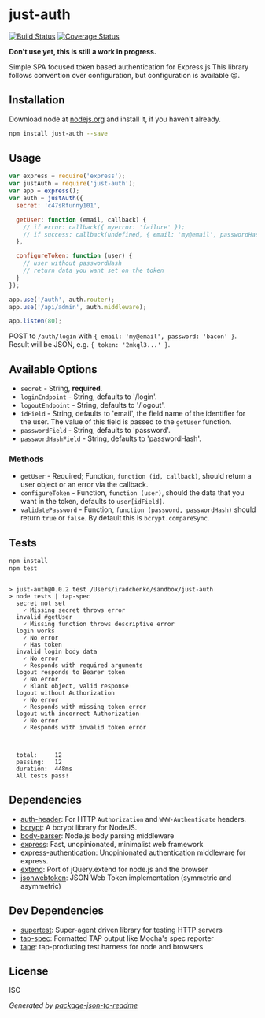 # just-auth

[![Build Status][travis-badge]][travis-badge-url]
[![Coverage Status][coveralls-badge]][coveralls-badge-url]

**Don't use yet, this is still a work in progress.**

Simple SPA focused token based authentication for Express.js
This library follows convention over configuration, but configuration is available :wink:.

## Installation

Download node at [nodejs.org](http://nodejs.org) and install it, if you haven't already.

```sh
npm install just-auth --save
```


## Usage

```js
var express = require('express');
var justAuth = require('just-auth');
var app = express();
var auth = justAuth({
  secret: 'c47sRfunny101',

  getUser: function (email, callback) {
    // if error: callback({ myerror: 'failure' });
    // if success: callback(undefined, { email: 'my@email', passwordHash: '%asdaq42ad..' });
  },

  configureToken: function (user) {
    // user without passwordHash
    // return data you want set on the token
  }
});

app.use('/auth', auth.router);
app.use('/api/admin', auth.middleware);

app.listen(80);
```

POST to `/auth/login` with `{ email: 'my@email', password: 'bacon' }`.
Result will be JSON, e.g. `{ token: '2mkql3...' }`.

## Available Options

* `secret` - String, **required**.
* `loginEndpoint` - String, defaults to '/login'.
* `logoutEndpoint` - String, defaults to '/logout'.
* `idField` - String, defaults to 'email', the field name of the identifier for the user.
  The value of this field is passed to the `getUser` function.
* `passwordField` - String, defaults to 'password'.
* `passwordHashField` - String, defaults to 'passwordHash'.

### Methods

* `getUser` - Required; Function, `function (id, callback)`, should return a user object or an error via the callback.
* `configureToken` - Function, `function (user)`, should the data that you want in the token, defaults to `user[idField]`.
* `validatePassword` - Function, `function (password, passwordHash)` should return `true` or `false`.
  By default this is `bcrypt.compareSync`.




## Tests

```sh
npm install
npm test
```
```

> just-auth@0.0.2 test /Users/iradchenko/sandbox/just-auth
> node tests | tap-spec
  secret not set
    ✓ Missing secret throws error
  invalid #getUser
    ✓ Missing function throws descriptive error
  login works
    ✓ No error
    ✓ Has token
  invalid login body data
    ✓ No error
    ✓ Responds with required arguments
  logout responds to Bearer token
    ✓ No error
    ✓ Blank object, valid response
  logout without Authorization
    ✓ No error
    ✓ Responds with missing token error
  logout with incorrect Authorization
    ✓ No error
    ✓ Responds with invalid token error



  total:     12
  passing:   12
  duration:  448ms
  All tests pass!
```

## Dependencies

- [auth-header](https://github.com/izaakschroeder/auth-header): For HTTP `Authorization` and `WWW-Authenticate` headers.
- [bcrypt](https://github.com/ncb000gt/node.bcrypt.js): A bcrypt library for NodeJS.
- [body-parser](https://github.com/expressjs/body-parser): Node.js body parsing middleware
- [express](https://github.com/strongloop/express): Fast, unopinionated, minimalist web framework
- [express-authentication](https://github.com/izaakschroeder/express-authentication): Unopinionated authentication middleware for express.
- [extend](https://github.com/justmoon/node-extend): Port of jQuery.extend for node.js and the browser
- [jsonwebtoken](https://github.com/auth0/node-jsonwebtoken): JSON Web Token implementation (symmetric and asymmetric)

## Dev Dependencies

- [supertest](https://github.com/visionmedia/supertest): Super-agent driven library for testing HTTP servers
- [tap-spec](https://github.com/scottcorgan/tap-spec): Formatted TAP output like Mocha&#39;s spec reporter
- [tape](https://github.com/substack/tape): tap-producing test harness for node and browsers


## License

ISC

_Generated by [package-json-to-readme](https://github.com/zeke/package-json-to-readme)_

[travis-badge]: https://travis-ci.org/knownasilya/just-auth.svg?branch=master
[travis-badge-url]: https://travis-ci.org/knownasilya/just-auth
[coveralls-badge]: https://coveralls.io/repos/knownasilya/just-auth/badge.svg?branch=master
[coveralls-badge-url]: https://coveralls.io/r/knownasilya/just-auth?branch=master
